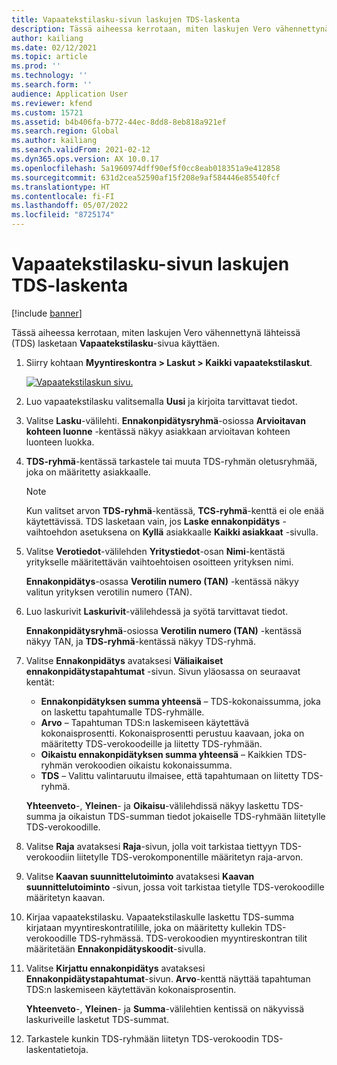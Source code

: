 ```yaml
---
title: Vapaatekstilasku-sivun laskujen TDS-laskenta
description: Tässä aiheessa kerrotaan, miten laskujen Vero vähennettynä lähteissä (TDS) lasketaan vapaatekstilaskusivua käyttäen.
author: kailiang
ms.date: 02/12/2021
ms.topic: article
ms.prod: ''
ms.technology: ''
ms.search.form: ''
audience: Application User
ms.reviewer: kfend
ms.custom: 15721
ms.assetid: b4b406fa-b772-44ec-8dd8-8eb818a921ef
ms.search.region: Global
ms.author: kailiang
ms.search.validFrom: 2021-02-12
ms.dyn365.ops.version: AX 10.0.17
ms.openlocfilehash: 5a1960974dff90ef5f0cc8eab018351a9e412858
ms.sourcegitcommit: 631d2cea52590af15f208e9af584446e85540fcf
ms.translationtype: HT
ms.contentlocale: fi-FI
ms.lasthandoff: 05/07/2022
ms.locfileid: "8725174"
---
```

# <a name="tds-calculation-on-invoices-from-the-free-text-invoice-page"></a>Vapaatekstilasku-sivun laskujen TDS-laskenta

[!include [banner](../includes/banner.md)]

Tässä aiheessa kerrotaan, miten laskujen Vero vähennettynä lähteissä (TDS) lasketaan **Vapaatekstilasku**-sivua käyttäen.

1. Siirry kohtaan **Myyntireskontra \> Laskut \> Kaikki vapaatekstilaskut**.

    [![Vapaatekstilaskun sivu.](./media/apac-ind-TDS-57-1.png)](./media/apac-ind-TDS-57-1.png)

2. Luo vapaatekstilasku valitsemalla **Uusi** ja kirjoita tarvittavat tiedot.
3. Valitse **Lasku**-välilehti. **Ennakonpidätysryhmä**-osiossa **Arvioitavan kohteen luonne** -kentässä näkyy asiakkaan arvioitavan kohteen luonteen luokka.
4. **TDS-ryhmä**-kentässä tarkastele tai muuta TDS-ryhmän oletusryhmää, joka on määritetty asiakkaalle.

    > [!NOTE]
    > Kun valitset arvon **TDS-ryhmä**-kentässä, **TCS-ryhmä**-kenttä ei ole enää käytettävissä. TDS lasketaan vain, jos **Laske ennakonpidätys** -vaihtoehdon asetuksena on **Kyllä** asiakkaalle **Kaikki asiakkaat** -sivulla.

5. Valitse **Verotiedot**-välilehden **Yritystiedot**-osan **Nimi**-kentästä yritykselle määritettävän vaihtoehtoisen osoitteen yrityksen nimi.

    **Ennakonpidätys**-osassa **Verotilin numero (TAN)** -kentässä näkyy valitun yrityksen verotilin numero (TAN).

6. Luo laskurivit **Laskurivit**-välilehdessä ja syötä tarvittavat tiedot.

    **Ennakonpidätysryhmä**-osiossa **Verotilin numero (TAN)** -kentässä näkyy TAN, ja **TDS-ryhmä**-kentässä näkyy TDS-ryhmä.

7. Valitse **Ennakonpidätys** avataksesi **Väliaikaiset ennakonpidätystapahtumat** -sivun. Sivun yläosassa on seuraavat kentät:

    - **Ennakonpidätyksen summa yhteensä** – TDS-kokonaissumma, joka on laskettu tapahtumalle TDS-ryhmälle.
    - **Arvo** – Tapahtuman TDS:n laskemiseen käytettävä kokonaisprosentti. Kokonaisprosentti perustuu kaavaan, joka on määritetty TDS-verokoodeille ja liitetty TDS-ryhmään.
    - **Oikaistu ennakonpidätyksen summa yhteensä** – Kaikkien TDS-ryhmän verokoodien oikaistu kokonaissumma.
    - **TDS** – Valittu valintaruutu ilmaisee, että tapahtumaan on liitetty TDS-ryhmä.

    **Yhteenveto**-, **Yleinen**- ja **Oikaisu**-välilehdissä näkyy laskettu TDS-summa ja oikaistun TDS-summan tiedot jokaiselle TDS-ryhmään liitetylle TDS-verokoodille.

8. Valitse **Raja** avataksesi **Raja**-sivun, jolla voit tarkistaa tiettyyn TDS-verokoodiin liitetylle TDS-verokomponentille määritetyn raja-arvon.
9. Valitse **Kaavan suunnittelutoiminto** avataksesi **Kaavan suunnittelutoiminto** -sivun, jossa voit tarkistaa tietylle TDS-verokoodille määritetyn kaavan.
10. Kirjaa vapaatekstilasku. Vapaatekstilaskulle laskettu TDS-summa kirjataan myyntireskontratilille, joka on määritetty kullekin TDS-verokoodille TDS-ryhmässä. TDS-verokoodien myyntireskontran tilit määritetään **Ennakonpidätyskoodit**-sivulla.
11. Valitse **Kirjattu ennakonpidätys** avataksesi **Ennakonpidätystapahtumat**-sivun. **Arvo**-kenttä näyttää tapahtuman TDS:n laskemiseen käytettävän kokonaisprosentin.

    **Yhteenveto**-, **Yleinen**- ja **Summa**-välilehtien kentissä on näkyvissä laskuriveille lasketut TDS-summat.

12. Tarkastele kunkin TDS-ryhmään liitetyn TDS-verokoodin TDS-laskentatietoja.
